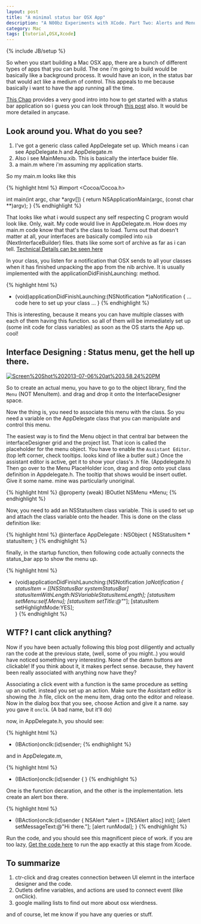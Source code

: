 ```yaml
---
layout: post
title: "A minimal status bar OSX App"
description: "A N00bz Experiments with XCode. Part Two: Alerts and Menus and stuff."
category: Mac 
tags: [tutorial,OSX,Xcode]
---
```

{% include JB/setup %}

So when you start building a Mac OSX app, there are a bunch of different types of apps that you can build. The one i'm going to build would be basically like a background process. It would have an icon, in the status bar that would act like a medium of control. This appeals to me because basically i want to have the app running all the time.

[This Chap](http://cocoatutorial.grapewave.com/2010/01/creating-a-status-bar-application/) provides a very good intro into how to get started with a status bar application so i guess you can look through [this post](https://github.com/lepture/StatusBarApp/blob/master/README.md) also. It would be more detailed in anycase.

## Look around you. What do you see?

1. I've got a generic class called AppDelegate set up. Which means i can see AppDelegate.h and AppDelegate.m
2. Also i see MainMenu.xib. This is basically the interface buider file.
3. a main.m where i'm assuming my application starts.

So my main.m looks like this

{% highlight html %}
#import <Cocoa/Cocoa.h>

int main(int argc, char *argv[])
{
    return NSApplicationMain(argc, (const char **)argv);
}
{% endhighlight %}

That looks like what i would suspect any self respecting C program would look like. Only, wait. My code would live in AppDelegate.m. How does my main.m code know that that's the class to load.
Turns out that doesn't matter at all, your interfaces are basically compiled into `nib` (NextInterfaceBuilder) files. thats like some sort of archive as far as i can tell. [Technical Details can be seen here](https://developer.apple.com/library/mac/#DOCUMENTATION/Cocoa/Conceptual/LoadingResources/CocoaNibs/CocoaNibs.html#//apple_ref/doc/uid/10000051i-CH4-SW19)

In your class, you listen for a notification that OSX sends to all your classes when it has finished unpacking the app from the nib archive. It is usually implemented with the applicationDidFinishLaunching: method.

{% highlight html %}
- (void)applicationDidFinishLaunching:(NSNotification *)aNotification
{
	... code here to set up your class ...
}
{% endhighlight %}

This is interesting, because it means you can have multiple classes with each of them having this function. so all of them will be immediately set up (some init code for class variables) as soon as the OS starts the App up. cool!

## Interface Designing : Status menu, get the hell up there.

<div class="postImage" style="width:1200px;max-width:100%;"><a href="https://www.evernote.com/shard/s147/sh/d09b141e-33f1-4232-b17a-caebe89a6277/34162d1d70fb938ebeabcde6ab9d00e6"><img src="https://www.evernote.com/shard/s147/sh/d09b141e-33f1-4232-b17a-caebe89a6277/34162d1d70fb938ebeabcde6ab9d00e6/deep/0/Screen%20Shot%202013-07-06%20at%203.58.24%20PM.png?width=1300" alt="Screen%20Shot%202013-07-06%20at%203.58.24%20PM" /></a><br /></div>

So to create an actual menu, you have to go to the object library, find the `Menu` (NOT MenuItem). and drag and drop it onto the InterfaceDesigner space.

Now the thing is, you need to associate this menu with the class. So you need a variable on the AppDelegate class that you can manipulate and control this menu.

The easiest way is to find the Menu object in that central bar between the interfaceDesigner grid and the project list. That icon is called the placeholder for the menu object.
You have to enable the `Assistant Editor`. (top left corner, check tooltips. looks kind of like a butler suit.) Once the assistant editor is active, get it to show your class's .h file. (Appdelegate.h)
Then go over to the Menu PlaceHolder icon, drag and drop onto yout class definition in Appdelegate.h. The tooltip that shows would be insert outlet. Give it some name. mine was particularly unoriginal.

{% highlight html %}
@property (weak) IBOutlet NSMenu *Menu;
{% endhighlight %}

Now, you need to add an NSStatusItem class variable. This is used to set up and attach the class variable onto the header.
This is done on the class definition like:

{% highlight html %}
@interface AppDelegate : NSObject <NSApplicationDelegate>{
    NSStatusItem * statusItem;
}
{% endhighlight %}

finally, in the startup function, then following code actually connects the status_bar app to show the menu up.

{% highlight html %}
- (void)applicationDidFinishLaunching:(NSNotification *)aNotification
{
    statusItem = [[NSStatusBar systemStatusBar] statusItemWithLength:NSVariableStatusItemLength];
    [statusItem setMenu:self.Menu];
    [statusItem setTitle:@"*"];
    [statusItem setHighlightMode:YES];   
}
{% endhighlight %}

## WTF? I cant click anything?

Now if you have been actually following this blog post diligently and actually ran the code at the previous state, (well, some of you might..) you would have noticed something very interesting.
None of the damn buttons are clickable!
If you think about it, it makes perfect sense. because, they havent been really associated with anything now have they?

Associating a click event with a function is the same procedure as setting up an outlet. instead you set up an action.
Make sure the Assistant editor is showing the .h file, click on the menu item, drag onto the editor and release.
Now in the dialog box that you see, choose Action and give it a name. say you gave it `onclk`. (A bad name, but it'll do)

now, in AppDelegate.h, you should see:

{% highlight html %}
- (IBAction)onclk:(id)sender;
{% endhighlight %}

and in AppDelegate.m,

{% highlight html %}
- (IBAction)onclk:(id)sender {
}
{% endhighlight %}

One is the function decaration, and the other is the implementation. lets create an alert box there.

{% highlight html %}
- (IBAction)onclk:(id)sender {
	NSAlert *alert = [[NSAlert alloc] init];
	[alert setMessageText:@"Hi there."];
	[alert runModal];
}
{% endhighlight %}

Run the code, and you should see this magnificent piece of work. if you are too lazy, [Get the code here](https://github.com/Wingie/MacAppLearning/tree/status_bar_setup) to run the app exactly at this stage from Xcode.

## To summarize

1. ctr-click and drag creates connection between UI elemnt in the interface designer and the code.
2. Outlets define variables, and actions are used to connect event (like onClick).
3. google mailing lists to find out more about osx wierdness.

and of course, let me know if you have any queries or stuff.
